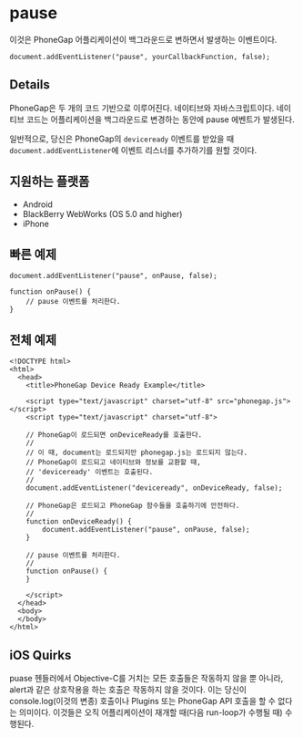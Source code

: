 pause
===========

이것은 PhoneGap 어플리케이션이 백그라운드로 변하면서 발생하는 이벤트이다.

    document.addEventListener("pause", yourCallbackFunction, false);

Details
-------

PhoneGap은 두 개의 코드 기반으로 이루어진다. 네이티브와 자바스크립트이다. 네이티브 코드는 어플리케이션을 백그라운드로 변경하는 동안에 pause 에벤트가 발생된다.

일반적으로, 당신은 PhoneGap의 `deviceready` 이벤트를 받았을 때 `document.addEventListener`에 이벤트 리스너를 추가하기를 원할 것이다.

지원하는 플랫폼
-------------------

- Android
- BlackBerry WebWorks (OS 5.0 and higher)
- iPhone

빠른 예제
-------------

    document.addEventListener("pause", onPause, false);

    function onPause() {
        // pause 이벤트를 처리한다.
    }

전체 예제
------------

    <!DOCTYPE html>
    <html>
      <head>
        <title>PhoneGap Device Ready Example</title>

        <script type="text/javascript" charset="utf-8" src="phonegap.js"></script>
        <script type="text/javascript" charset="utf-8">

        // PhoneGap이 로드되면 onDeviceReady를 호출한다.
        //
        // 이 때, document는 로드되지만 phonegap.js는 로드되지 않는다.
        // PhoneGap이 로드되고 네이티브와 정보를 교환할 때,
        // 'deviceready' 이벤트는 호출된다.
        // 
        document.addEventListener("deviceready", onDeviceReady, false);

        // PhoneGap은 로드되고 PhoneGap 함수들을 호출하기에 안전하다.
        //
        function onDeviceReady() {
		    document.addEventListener("pause", onPause, false);
        }

        // pause 이벤트를 처리한다.
        //
        function onPause() {
        }
        
        </script>
      </head>
      <body>
      </body>
    </html>

iOS Quirks
--------------------------
puase 헨들러에서 Objective-C를 거치는 모든 호출들은 작동하지 않을 뿐 아니라, alert과 같은 상호작용을 하는 호출은 작동하지 않을 것이다. 이는 당신이 console.log(이것의 변종) 호출이나 Plugins 또는 PhoneGap API 호출을 할 수 없다는 의미이다. 이것들은 오직 어플리케이션이 재개할 때(다음 run-loop가 수행될 때) 수행된다.
